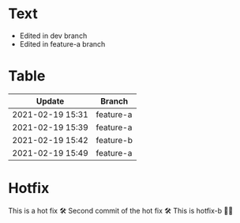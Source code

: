 # Text

- Edited in dev branch
- Edited in feature-a branch

# Table

| Update           | Branch    |
|------------------|-----------|
| 2021-02-19 15:31 | feature-a |
| 2021-02-19 15:39 | feature-a |
| 2021-02-19 15:42 | feature-b |
| 2021-02-19 15:49 | feature-a |

# Hotfix

This is a hot fix 🛠
Second commit of the hot fix 🛠
This is hotfix-b 👲🏽
